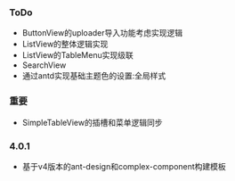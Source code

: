 ### ToDo
- ButtonView的uploader导入功能考虑实现逻辑
- ListView的整体逻辑实现
- ListView的TableMenu实现级联
- SearchView
- 通过antd实现基础主题色的设置:全局样式

### 重要
- SimpleTableView的插槽和菜单逻辑同步

### 4.0.1
- 基于v4版本的ant-design和complex-component构建模板
